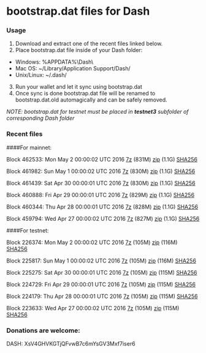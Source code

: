 # bootstrap.dat files for Dash

### Usage

1. Download and extract one of the recent files linked below.
2. Place bootstrap.dat file inside of your Dash folder:
 - Windows: %APPDATA%\Dash\
 - Mac OS: ~/Library/Application Support/Dash/
 - Unix/Linux: ~/.dash/
3. Run your wallet and let it sync using bootstrap.dat
4. Once sync is done bootstrap.dat file will be renamed to bootstrap.dat.old automagically and can be safely removed.

_NOTE: bootstrap.dat for testnet must be placed in **testnet3** subfolder of corresponding Dash folder_

### Recent files

####For mainnet:

Block 462533: Mon May  2 00:00:02 UTC 2016 [7z](https://transfer.sh/wh5bV/bootstrap.dat.20160502.7z) (831M) [zip](https://transfer.sh/fzshu/bootstrap.dat.20160502.zip) (1.1G) [SHA256](https://transfer.sh/1zdie/sha256.txt)

Block 461982: Sun May  1 00:00:02 UTC 2016 [7z](https://transfer.sh/L1Ecv/bootstrap.dat.20160501.7z) (830M) [zip](https://transfer.sh/nN3xA/bootstrap.dat.20160501.zip) (1.1G) [SHA256](https://transfer.sh/1AYmf/sha256.txt)

Block 461439: Sat Apr 30 00:00:01 UTC 2016 [7z](https://transfer.sh/dSCte/bootstrap.dat.20160430.7z) (830M) [zip](https://transfer.sh/Y0si8/bootstrap.dat.20160430.zip) (1.1G) [SHA256](https://transfer.sh/GP6RC/sha256.txt)

Block 460888: Fri Apr 29 00:00:01 UTC 2016 [7z](https://transfer.sh/hoDc8/bootstrap.dat.20160429.7z) (829M) [zip](https://transfer.sh/22TXd/bootstrap.dat.20160429.zip) (1.1G) [SHA256](https://transfer.sh/CbhRN/sha256.txt)

Block 460344: Thu Apr 28 00:00:01 UTC 2016 [7z](https://transfer.sh/sMq9r/bootstrap.dat.20160428.7z) (828M) [zip](https://transfer.sh/Kfr1f/bootstrap.dat.20160428.zip) (1.1G) [SHA256](https://transfer.sh/cViI3/sha256.txt)

Block 459794: Wed Apr 27 00:00:02 UTC 2016 [7z](https://transfer.sh/aK4VL/bootstrap.dat.20160427.7z) (827M) [zip]() (1.1G) [SHA256](https://transfer.sh/SsZB1/sha256.txt)

####For testnet:

Block 226374: Mon May  2 00:00:02 UTC 2016 [7z](https://transfer.sh/sjWdX/bootstrap.dat.20160502.7z) (105M) [zip](https://transfer.sh/F09LC/bootstrap.dat.20160502.zip) (116M) [SHA256](https://transfer.sh/u8seZ/sha256.txt)

Block 225817: Sun May  1 00:00:02 UTC 2016 [7z](https://transfer.sh/4XfTs/bootstrap.dat.20160501.7z) (105M) [zip](https://transfer.sh/BsCU0/bootstrap.dat.20160501.zip) (116M) [SHA256](https://transfer.sh/ElkCe/sha256.txt)

Block 225275: Sat Apr 30 00:00:01 UTC 2016 [7z](https://transfer.sh/WBAsl/bootstrap.dat.20160430.7z) (105M) [zip](https://transfer.sh/AJz2g/bootstrap.dat.20160430.zip) (115M) [SHA256](https://transfer.sh/uGIza/sha256.txt)

Block 224729: Fri Apr 29 00:00:01 UTC 2016 [7z](https://transfer.sh/c4qr5/bootstrap.dat.20160429.7z) (105M) [zip](https://transfer.sh/gBdF3/bootstrap.dat.20160429.zip) (115M) [SHA256](https://transfer.sh/KBiT8/sha256.txt)

Block 224179: Thu Apr 28 00:00:01 UTC 2016 [7z](https://transfer.sh/jADbv/bootstrap.dat.20160428.7z) (105M) [zip](https://transfer.sh/kZErE/bootstrap.dat.20160428.zip) (115M) [SHA256](https://transfer.sh/sCKXY/sha256.txt)

Block 223633: Wed Apr 27 00:00:02 UTC 2016 [7z](https://transfer.sh/QlzQu/bootstrap.dat.20160427.7z) (105M) [zip](https://transfer.sh/yvhVF/bootstrap.dat.20160427.zip) (115M) [SHA256](https://transfer.sh/WRf0x/sha256.txt)

### Donations are welcome:

DASH: XsV4GHVKGTjQFvwB7c6mYsGV3Mxf7iser6
